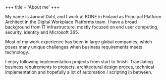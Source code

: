 +++
title = 'About me'
+++

My name is Jørund Dahl, and I work at KONE in Finland as Principal Platform Architect in the Digital Workplace Platforms team. I have a broad background from IT infrastructure, mostly focused on end user computing, security, identity and Microsoft 365.

Most of my work experience has been in large global companies, which poses many unique challenges when business requirements meets technology.

I enjoy following implementation projects from start to finish. Translating business requirements to projects, architectural design proces, technical implementation and hopefully a lot of automation / scripting in between.